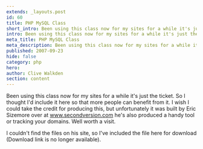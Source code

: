 ```yaml
---
extends: _layouts.post
id: 60
title: PHP MySQL Class
short_intro: Been using this class now for my sites for a while it's just the ticket.
intro: Been using this class now for my sites for a while it's just the ticket.
meta_title: PHP MySQL Class
meta_description: Been using this class now for my sites for a while it's just the ticket.
published: 2007-09-23
hide: false
category: php
hero:
author: Clive Walkden
section: content
---
```


Been using this class now for my sites for a while it's just the ticket. So I thought I'd include it here so that more people can benefit from it. I wish I could take the credit for producing this, but unfortunately it was built by Eric Sizemore over at <a href="http://www.secondversion.com" target="_blank" rel="external" title="Second Version">www.secondversion.com</a> he's also produced a handy tool or tracking your domains. Well worth a visit.

I couldn't find the files on his site, so I've included the file here for download (Download link is no longer available).

